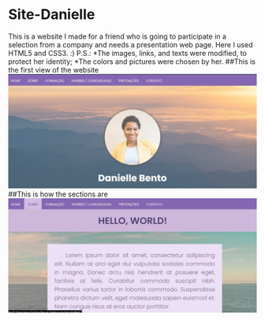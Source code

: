 # Site-Danielle
This is a website I made for a friend who is going to participate in a selection from a company and needs a presentation web page. Here I used HTML5 and CSS3. :)
P.S.: 
*The images, links, and texts were modified, to protect her identity;
*The colors and pictures were chosen by her.
##This is the first view of the website
<img src="Imagens/imagem.jpg">
##This is how the sections are
<img src="Imagens/sobre.jpg">
